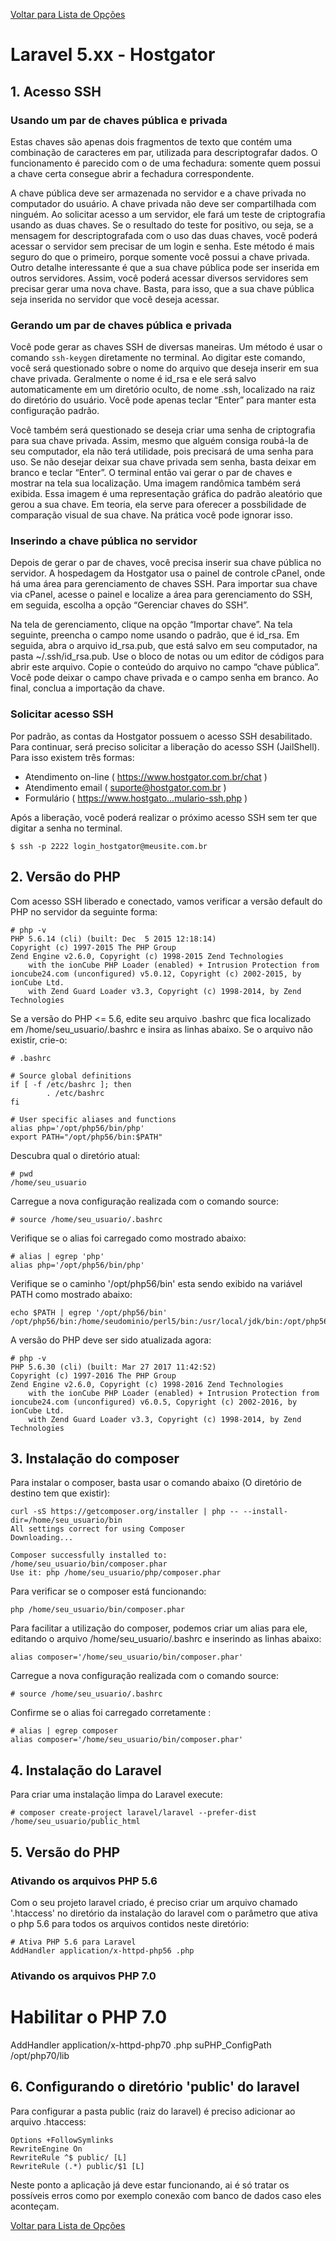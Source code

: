 [Voltar para Lista de Opções](../readme.md)

# Laravel 5.xx - Hostgator

## 1. Acesso SSH

### Usando um par de chaves pública e privada 

Estas chaves são apenas dois fragmentos de texto que contém uma combinação de caracteres em par, utilizada para descriptografar dados. O funcionamento é parecido com o de uma fechadura: somente quem possui a chave certa consegue abrir a fechadura correspondente.

A chave pública deve ser armazenada no servidor e a chave privada no computador do usuário. A chave privada não deve ser compartilhada com ninguém. Ao solicitar acesso a um servidor, ele fará um teste de criptografia usando as duas chaves. Se o resultado do teste for positivo, ou seja, se a mensagem for descriptografada com o uso das duas chaves, você poderá acessar o servidor sem precisar de um login e senha. Este método é mais seguro do que o primeiro, porque somente você possui a chave privada. Outro detalhe interessante é que a sua chave pública pode ser inserida em outros servidores. Assim, você poderá acessar diversos servidores sem precisar gerar uma nova chave. Basta, para isso, que a sua chave pública seja inserida no servidor que você deseja acessar.

### Gerando um par de chaves pública e privada 

Você pode gerar as chaves SSH de diversas maneiras. Um método é usar o comando `ssh-keygen` diretamente no terminal. Ao digitar este comando, você será questionado sobre o nome do arquivo que deseja inserir em sua chave privada. Geralmente o nome é id_rsa e ele será salvo automaticamente em um diretório oculto, de nome .ssh, localizado na raiz do diretório do usuário. Você pode apenas teclar “Enter” para manter esta configuração padrão.

Você também será questionado se deseja criar uma senha de criptografia para sua chave privada. Assim, mesmo que alguém consiga roubá-la de seu computador, ela não terá utilidade, pois precisará de uma senha para uso. Se não desejar deixar sua chave privada sem senha, basta deixar em branco e teclar “Enter”. O terminal então vai gerar o par de chaves e mostrar na tela sua localização. Uma imagem randômica também será exibida. Essa imagem é uma representação gráfica do padrão aleatório que gerou a sua chave. Em teoria, ela serve para oferecer a possbilidade de comparação visual de sua chave. Na prática você pode ignorar isso. 

### Inserindo a chave pública no servidor 

Depois de gerar o par de chaves, você precisa inserir sua chave pública no servidor. A hospedagem da Hostgator usa o painel de controle cPanel, onde há uma área para gerenciamento de chaves SSH. Para importar sua chave via cPanel, acesse o painel e localize a área para gerenciamento do SSH, em seguida, escolha a opção “Gerenciar chaves do SSH”.

Na tela de gerenciamento, clique na opção “Importar chave”. Na tela seguinte, preencha o campo nome usando o padrão, que é id_rsa. Em seguida, abra o arquivo id_rsa.pub, que está salvo em seu computador, na pasta ~/.ssh/id_rsa.pub. Use o bloco de notas ou um editor de códigos para abrir este arquivo. Copie o conteúdo do arquivo no campo “chave pública”. Você pode deixar o campo chave privada e o campo senha em branco. Ao final, conclua a importação da chave.

### Solicitar acesso SSH

Por padrão, as contas da Hostgator possuem o acesso SSH desabilitado. Para continuar, será preciso solicitar a liberação do acesso SSH (JailShell). Para isso existem três formas:

* Atendimento on-line ( https://www.hostgator.com.br/chat ) 
* Atendimento email ( suporte@hostgator.com.br ) 
* Formulário ( https://www.hostgato...mulario-ssh.php )

Após a liberação, você poderá realizar o próximo acesso SSH sem ter que digitar a senha no terminal.

```
$ ssh -p 2222 login_hostgator@meusite.com.br
```

## 2. Versão do PHP

Com acesso SSH liberado e conectado, vamos verificar a versão default do PHP no servidor da seguinte forma:

```
# php -v
PHP 5.6.14 (cli) (built: Dec  5 2015 12:18:14) 
Copyright (c) 1997-2015 The PHP Group
Zend Engine v2.6.0, Copyright (c) 1998-2015 Zend Technologies
    with the ionCube PHP Loader (enabled) + Intrusion Protection from ioncube24.com (unconfigured) v5.0.12, Copyright (c) 2002-2015, by ionCube Ltd.
    with Zend Guard Loader v3.3, Copyright (c) 1998-2014, by Zend Technologies
```
Se a versão do PHP <= 5.6, edite seu arquivo .bashrc que fica localizado em /home/seu_usuario/.bashrc e insira as linhas abaixo. Se o arquivo não existir, crie-o:

```
# .bashrc

# Source global definitions
if [ -f /etc/bashrc ]; then
        . /etc/bashrc
fi

# User specific aliases and functions
alias php='/opt/php56/bin/php'
export PATH="/opt/php56/bin:$PATH"
```

Descubra qual o diretório atual:

```
# pwd
/home/seu_usuario
```

Carregue a nova configuração realizada com o comando source:

```
# source /home/seu_usuario/.bashrc
```

Verifique se o alias foi carregado como mostrado abaixo:

```
# alias | egrep 'php'
alias php='/opt/php56/bin/php'
```

Verifique se o caminho '/opt/php56/bin' esta sendo exibido na variável PATH como mostrado abaixo:

```
echo $PATH | egrep '/opt/php56/bin'
/opt/php56/bin:/home/seudominio/perl5/bin:/usr/local/jdk/bin:/opt/php56/bin:/home/seudominio/perl5/bin:/usr/local/jdk/bin:/home/seudominio/perl5/bin:/usr/local/jdk/bin:/home/seudominio/perl5/bin:/usr/local/jdk/bin:/home/seudominio/perl5/bin:/usr/local/jdk/bin:/usr/local/jdk/bin:/usr/local/sbin:/usr/local/bin:/sbin:/bin:/usr/sbin:/usr/bin:/usr/X11R6/bin:/opt/python27/bin:/usr/local/bin:/usr/X11R6/bin:/root/bin:/usr/local/bin:/usr/X11R6/bin:/usr/local/bin:/usr/X11R6/bin:/usr/local/bin:/usr/X11R6/bin:/usr/local/bin:/usr/X11R6/bin:/usr/local/bin:/usr/X11R6/bin
```

A versão do PHP deve ser sido atualizada agora:

```
# php -v
PHP 5.6.30 (cli) (built: Mar 27 2017 11:42:52) 
Copyright (c) 1997-2016 The PHP Group
Zend Engine v2.6.0, Copyright (c) 1998-2016 Zend Technologies
    with the ionCube PHP Loader (enabled) + Intrusion Protection from ioncube24.com (unconfigured) v6.0.5, Copyright (c) 2002-2016, by ionCube Ltd.
    with Zend Guard Loader v3.3, Copyright (c) 1998-2014, by Zend Technologies
```

## 3. Instalação do composer

Para instalar o composer, basta usar o comando abaixo (O diretório de destino tem que existir):

```
curl -sS https://getcomposer.org/installer | php -- --install-dir=/home/seu_usuario/bin
All settings correct for using Composer
Downloading...

Composer successfully installed to: /home/seu_usuario/bin/composer.phar
Use it: php /home/seu_usuario/php/composer.phar
```

Para verificar se o composer está funcionando:

```
php /home/seu_usuario/bin/composer.phar 
```

Para facilitar a utilização do composer, podemos criar um alias para ele, editando o arquivo /home/seu_usuario/.bashrc e inserindo as linhas abaixo:

```
alias composer='/home/seu_usuario/bin/composer.phar'
```

Carregue a nova configuração realizada com o comando source:

```
# source /home/seu_usuario/.bashrc
```

Confirme se o alias foi carregado corretamente :

```
# alias | egrep composer
alias composer='/home/seu_usuario/bin/composer.phar'
```

## 4. Instalação do Laravel

Para criar uma instalação limpa do Laravel execute:

```
# composer create-project laravel/laravel --prefer-dist /home/seu_usuario/public_html
```

## 5. Versão do PHP

### Ativando os arquivos PHP 5.6

Com o seu projeto laravel criado, é preciso criar um arquivo chamado '.htaccess' no diretório da instalação do laravel com o parâmetro que ativa o php 5.6 para todos os arquivos contidos neste diretório:

```
# Ativa PHP 5.6 para Laravel
AddHandler application/x-httpd-php56 .php
```

### Ativando os arquivos PHP 7.0

# Habilitar o PHP 7.0
AddHandler application/x-httpd-php70 .php
<IfModule mod_suphp.c>
suPHP_ConfigPath /opt/php70/lib
</IfModule>

## 6. Configurando o diretório 'public' do laravel

Para configurar a pasta public (raiz do laravel) é preciso adicionar ao arquivo .htaccess:

```
Options +FollowSymlinks
RewriteEngine On
RewriteRule ^$ public/ [L]
RewriteRule (.*) public/$1 [L]
```

Neste ponto a aplicação já deve estar funcionando, ai é só tratar os possíveis erros como por exemplo conexão com banco de dados caso eles aconteçam.

[Voltar para Lista de Opções](../readme.md)